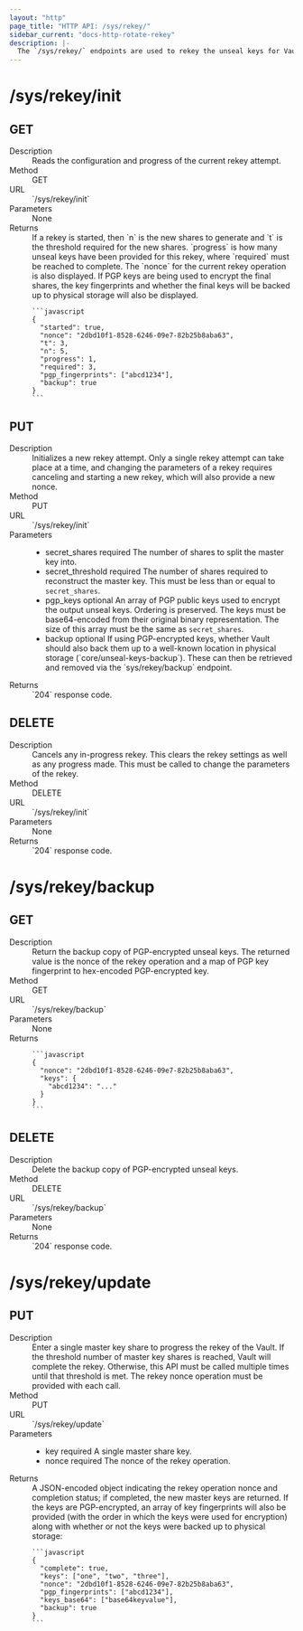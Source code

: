 ```yaml
---
layout: "http"
page_title: "HTTP API: /sys/rekey/"
sidebar_current: "docs-http-rotate-rekey"
description: |-
  The `/sys/rekey/` endpoints are used to rekey the unseal keys for Vault.
---
```


# /sys/rekey/init

## GET

<dl>
  <dt>Description</dt>
  <dd>
      Reads the configuration and progress of the current rekey attempt.
  </dd>

  <dt>Method</dt>
  <dd>GET</dd>

  <dt>URL</dt>
  <dd>`/sys/rekey/init`</dd>

  <dt>Parameters</dt>
  <dd>
    None
  </dd>

  <dt>Returns</dt>
  <dd>
    If a rekey is started, then `n` is the new shares to generate and `t` is
    the threshold required for the new shares. `progress` is how many unseal
    keys have been provided for this rekey, where `required` must be reached to
    complete. The `nonce` for the current rekey operation is also displayed. If
    PGP keys are being used to encrypt the final shares, the key fingerprints
    and whether the final keys will be backed up to physical storage will also
    be displayed.

    ```javascript
    {
      "started": true,
      "nonce": "2dbd10f1-8528-6246-09e7-82b25b8aba63",
      "t": 3,
      "n": 5,
      "progress": 1,
      "required": 3,
      "pgp_fingerprints": ["abcd1234"],
      "backup": true
    }
    ```

  </dd>
</dl>

## PUT

<dl>
  <dt>Description</dt>
  <dd>
    Initializes a new rekey attempt. Only a single rekey attempt can take place
    at a time, and changing the parameters of a rekey requires canceling and
    starting a new rekey, which will also provide a new nonce.
  </dd>

  <dt>Method</dt>
  <dd>PUT</dd>

  <dt>URL</dt>
  <dd>`/sys/rekey/init`</dd>

  <dt>Parameters</dt>
  <dd>
    <ul>
      <li>
        <span class="param">secret_shares</span>
        <span class="param-flags">required</span>
        The number of shares to split the master key into.
      </li>
      <li>
        <span class="param">secret_threshold</span>
        <span class="param-flags">required</span>
        The number of shares required to reconstruct the master key.
        This must be less than or equal to <code>secret_shares</code>.
      </li>
      <li>
        <spam class="param">pgp_keys</span>
        <span class="param-flags">optional</spam>
        An array of PGP public keys used to encrypt the output unseal keys.
        Ordering is preserved. The keys must be base64-encoded from their
        original binary representation. The size of this array must be the
        same as <code>secret_shares</code>.
      </li>
      <li>
        <spam class="param">backup</span>
        <span class="param-flags">optional</spam>
        If using PGP-encrypted keys, whether Vault should also back them up to
        a well-known location in physical storage (`core/unseal-keys-backup`).
        These can then be retrieved and removed via the `sys/rekey/backup`
        endpoint.
      </li>
    </ul>
  </dd>

  <dt>Returns</dt>
  <dd>`204` response code.
  </dd>
</dl>

## DELETE

<dl>
  <dt>Description</dt>
  <dd>
    Cancels any in-progress rekey. This clears the rekey settings as well as any
    progress made. This must be called to change the parameters of the rekey.
  </dd>

  <dt>Method</dt>
  <dd>DELETE</dd>

  <dt>URL</dt>
  <dd>`/sys/rekey/init`</dd>

  <dt>Parameters</dt>
  <dd>None
  </dd>

  <dt>Returns</dt>
  <dd>`204` response code.
  </dd>
</dl>

# /sys/rekey/backup

## GET

<dl>
  <dt>Description</dt>
  <dd>
    Return the backup copy of PGP-encrypted unseal keys. The returned value is
    the nonce of the rekey operation and a map of PGP key fingerprint to
    hex-encoded PGP-encrypted key.
  </dd>

  <dt>Method</dt>
  <dd>GET</dd>

  <dt>URL</dt>
  <dd>`/sys/rekey/backup`</dd>

  <dt>Parameters</dt>
  <dd>
    None
  </dd>

  <dt>Returns</dt>
  <dd>

    ```javascript
    {
      "nonce": "2dbd10f1-8528-6246-09e7-82b25b8aba63",
      "keys": {
        "abcd1234": "..."
      }
    }
    ```

  </dd>
</dl>

## DELETE

<dl>
  <dt>Description</dt>
  <dd>
    Delete the backup copy of PGP-encrypted unseal keys.
  </dd>

  <dt>Method</dt>
  <dd>DELETE</dd>

  <dt>URL</dt>
  <dd>`/sys/rekey/backup`</dd>

  <dt>Parameters</dt>
  <dd>None
  </dd>

  <dt>Returns</dt>
  <dd>`204` response code.
  </dd>
</dl>

# /sys/rekey/update

## PUT

<dl>
  <dt>Description</dt>
  <dd>
    Enter a single master key share to progress the rekey of the Vault.
    If the threshold number of master key shares is reached, Vault
    will complete the rekey. Otherwise, this API must be called multiple
    times until that threshold is met. The rekey nonce operation must be
    provided with each call.
  </dd>

  <dt>Method</dt>
  <dd>PUT</dd>

  <dt>URL</dt>
  <dd>`/sys/rekey/update`</dd>

  <dt>Parameters</dt>
  <dd>
    <ul>
      <li>
        <span class="param">key</span>
        <span class="param-flags">required</span>
        A single master share key.
      </li>
      <li>
        <span class="param">nonce</span>
        <span class="param-flags">required</span>
        The nonce of the rekey operation.
      </li>
    </ul>
  </dd>

  <dt>Returns</dt>
  <dd>
    A JSON-encoded object indicating the rekey operation nonce and completion
    status; if completed, the new master keys are returned. If the keys are
    PGP-encrypted, an array of key fingerprints will also be provided (with the
    order in which the keys were used for encryption) along with whether or not
    the keys were backed up to physical storage:

    ```javascript
    {
      "complete": true,
      "keys": ["one", "two", "three"],
      "nonce": "2dbd10f1-8528-6246-09e7-82b25b8aba63",
      "pgp_fingerprints": ["abcd1234"],
      "keys_base64": ["base64keyvalue"],
      "backup": true
    }
    ```

  </dd>
</dl>

